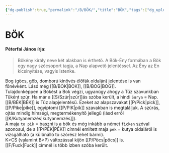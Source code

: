 ```yaml
---
{"dg-publish":true,"permalink":"/B/BÖK/","title":"BÖK","tags":["dg_uploaded"],"created":"2023-11-28T09:34","updated":"2023-11-28T09:34"}
---
```



# BÖK

#### Péterfai János írja:

> Bökény király neve két alakban is érthető. A Bök-Ény formában a Bök egy nagy szócsoport tagja, a Nap alapvető jelentéssel. Az Ény az En kicsinyítése, vagyis Istenke.  

Bog (göcs, göb, domború kinövés élőfák oldalán) jelentése is van főnévként. Lásd még [[B/BOK\|BOK]], [[B/BOG\|BOG]].  
Tulajdonképpen a Bökést a Bok végzi, ugyanúgy ahogy a Tűz szavunkban Tűként szúr. Ha már a [[S/Szúr\|szúr]]ás szóba került, a hindi `Surya` = Nap.  
[[B/BÉK\|BÉK]] is Tűz alapjelentésű. Ezeket az alapszavakat [[P/Pick\|pick]], [[P/Pike\|pike]], egyiptomi [[P/PIK\|pik]] szavakban is megtaláljuk. A szúrás, ojtás mindig hímségi, megtermékenyítő jellegű (lásd erről [[K/Kutyanemzés\|kutyanemzés]]).  
A maja `to pik` = baszni is a bök és még inkább a német `ficken` szóval azonosul, de a [[P/PÉK\|PÉK]] címnél említett maja `pek` = kutya oldaláról is vizsgálható (a különálló to szórész lehet bármi).  
K>CS (valamint B>P) változással kijön [[P/Pöcs\|pöcs]] is.  
[[F/Fuck\|Fuck]] címnél is több ízben szóba került.  